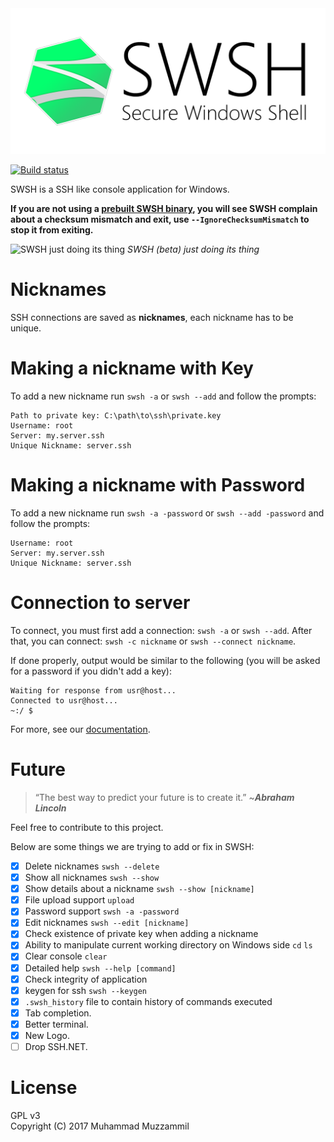 <img src=".images/github banner.png"/>

[![Build status](https://ci.appveyor.com/api/projects/status/1f2uc16tue6h0r0l/branch/master?svg=true)](https://ci.appveyor.com/project/muhammadmuzzammil1998/swsh/branch/master)
  		  
SWSH is a SSH like console application for Windows.

**If you are not using a [prebuilt SWSH binary](https://github.com/SecureWindowsShell/SWSH/releases), you will see SWSH complain about a checksum mismatch and exit, use `--IgnoreChecksumMismatch` to stop it from exiting.**

![SWSH just doing its thing](https://raw.githubusercontent.com/muhammadmuzzammil1998/SWSH/c173fa908f0287cde2a03b25c72b933df6448277/.images/cdls.PNG)
*SWSH (beta) just doing its thing*

# Nicknames
SSH connections are saved as **nicknames**, each nickname has to be unique.

# Making a nickname with Key
To add a new nickname run ```swsh -a``` or ```swsh --add``` and follow the prompts:
```
Path to private key: C:\path\to\ssh\private.key
Username: root
Server: my.server.ssh
Unique Nickname: server.ssh
```
# Making a nickname with Password
To add a new nickname run ```swsh -a -password``` or ```swsh --add -password``` and follow the prompts:
```
Username: root
Server: my.server.ssh
Unique Nickname: server.ssh
```
# Connection to server
To connect, you must first add a connection: ```swsh -a``` or ```swsh --add```. After that, you can connect: ```swsh -c nickname``` or ```swsh --connect nickname```.

If done properly, output would be similar to the following (you will be asked for a password if you didn't add a key):
```
Waiting for response from usr@host...
Connected to usr@host...
~:/ $ 
```
For more, see our [documentation](DOCUMENTATION.md).

# Future
> “The best way to predict your future is to create it.” ~***Abraham Lincoln***

Feel free to contribute to this project.

Below are some things we are trying to add or fix in SWSH:

- [x] Delete nicknames ```swsh --delete```
- [x] Show all nicknames ```swsh --show```
- [x] Show details about a nickname ```swsh --show [nickname]```
- [x] File upload support ```upload```
- [x] Password support ```swsh -a -password```
- [x] Edit nicknames ```swsh --edit [nickname]```
- [x] Check existence of private key when adding a nickname
- [x] Ability to manipulate current working directory on Windows side ```cd``` ```ls```
- [x] Clear console ```clear```
- [x] Detailed help ```swsh --help [command]```
- [x] Check integrity of application
- [x] keygen for ssh ```swsh --keygen```
- [x] ```.swsh_history``` file to contain history of commands executed
- [x] Tab completion.
- [x] Better terminal.
- [x] New Logo.
- [ ] Drop SSH.NET.

# License
GPL v3<br>
Copyright (C) 2017  Muhammad Muzzammil

 
